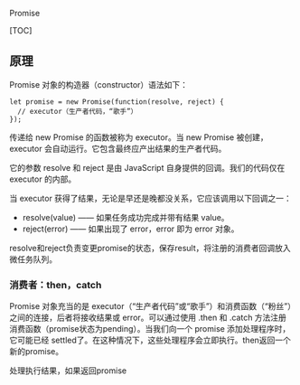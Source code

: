 Promise

[TOC]

## 原理
Promise 对象的构造器（constructor）语法如下：
```
let promise = new Promise(function(resolve, reject) {
  // executor（生产者代码，“歌手”）
});
```
传递给 new Promise 的函数被称为 executor。当 new Promise 被创建，executor 会自动运行。它包含最终应产出结果的生产者代码。

它的参数 resolve 和 reject 是由 JavaScript 自身提供的回调。我们的代码仅在 executor 的内部。

当 executor 获得了结果，无论是早还是晚都没关系，它应该调用以下回调之一：

* resolve(value) —— 如果任务成功完成并带有结果 value。
* reject(error) —— 如果出现了 error，error 即为 error 对象。

resolve和reject负责变更promise的状态，保存result，将注册的消费者回调放入微任务队列。


### 消费者：then，catch

Promise 对象充当的是 executor（“生产者代码”或“歌手”）和消费函数（“粉丝”）之间的连接，后者将接收结果或 error。可以通过使用 .then 和 .catch 方法注册消费函数（promise状态为pending）。当我们向一个 promise 添加处理程序时，它可能已经 settled了。在这种情况下，这些处理程序会立即执行。then返回一个新的promise。

处理执行结果，如果返回promise